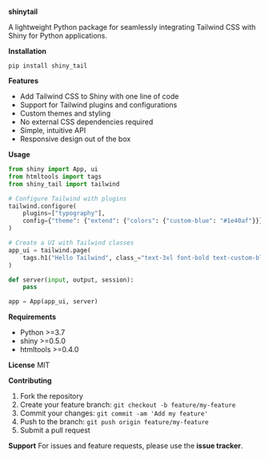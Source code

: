 **shinytail**

A lightweight Python package for seamlessly integrating Tailwind CSS with Shiny for Python applications.

**Installation**

```
pip install shiny_tail
```

**Features**

- Add Tailwind CSS to Shiny with one line of code
- Support for Tailwind plugins and configurations
- Custom themes and styling
- No external CSS dependencies required
- Simple, intuitive API
- Responsive design out of the box

**Usage**

```python
from shiny import App, ui
from htmltools import tags
from shiny_tail import tailwind

# Configure Tailwind with plugins
tailwind.configure(
    plugins=["typography"],
    config={"theme": {"extend": {"colors": {"custom-blue": "#1e40af"}}}}
)

# Create a UI with Tailwind classes
app_ui = tailwind.page(
    tags.h1("Hello Tailwind", class_="text-3xl font-bold text-custom-blue")
)

def server(input, output, session):
    pass

app = App(app_ui, server)
```

**Requirements**

- Python >=3.7
- shiny >=0.5.0
- htmltools >=0.4.0

**License**
MIT

**Contributing**

1. Fork the repository
2. Create your feature branch: `git checkout -b feature/my-feature`
3. Commit your changes: `git commit -am 'Add my feature'`
4. Push to the branch: `git push origin feature/my-feature`
5. Submit a pull request

**Support**
For issues and feature requests, please use the **issue tracker**.

